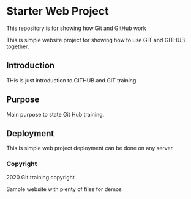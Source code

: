 # Starter Web Project

This repository is for showing how Git and GitHub work

This is simple website project for showing how to use GIT and GITHUB together.

## Introduction
THis is just introduction to GITHUB and GIT training.

## Purpose
Main purpose to state Git Hub training.

## Deployment
This is simple web project deployment can be done on any server


### Copyright
2020 GIt training copyright

Sample website with plenty of files for demos